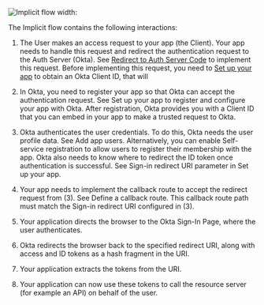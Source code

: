 ![Implicit flow width:](/img/authorization/oauth-implicit-grant-flow.png "Sequence diagram that displays the back and forth between the resource owner, authorization server, and resource server for Implicit grant flow")

<!-- Source for image. Generated using http://www.plantuml.com/plantuml/uml/

skinparam monochrome true
actor "Resource Owner (User)" as user
participant "Client" as client
participant "Authorization Server (Okta)" as okta
participant "Resource Server (Your App)" as app

autonumber "<b>#."
client -> okta: Access token request to /authorize
okta -> user: 302 redirect to authentication prompt
user -> okta: Authentication & consent
okta -> client: Access token response
client -> app: Request with access token
app -> client: Response

-->
The Implicit flow contains the following interactions:

1. The User makes an access request to your app (the Client). Your app needs to handle this request and redirect the authentication request to the Auth Server (Okta). See [Redirect to Auth Server Code](#redirect-to-auth-server-for-code) to implement this request. Before implementing this request, you need to [Set up your app](#set-up-your-app) to obtain an Okta Client ID, that will 
2. In Okta, you need to register your app so that Okta can accept the authentication request. See Set up your app to register and configure your app with Okta. After registration, Okta provides you with a Client ID that you can embed in your app to make a trusted request to Okta.
3. Okta authenticates the user credentials. To do this, Okta needs the user profile data. 
See Add app users. Alternatively, you can enable Self-service registration to allow users to register their membership with the app. Okta also needs to know where to redirect the ID token once authentication is successful. See Sign-in redirect URI parameter in Set up your app.
4. Your app needs to implement the callback route to accept the redirect request from (3). See Define a callback route. This callback route path must match the Sign-in redirect URI configured in (3).

1. Your application directs the browser to the Okta Sign-In Page, where the user authenticates.
1. Okta redirects the browser back to the specified redirect URI, along with access and ID tokens as a hash fragment in the URI.
1. Your application extracts the tokens from the URI.
1. Your application can now use these tokens to call the resource server (for example an API) on behalf of the user.
